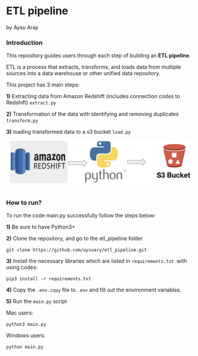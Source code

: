# ETL pipeline
by Aysu Aray

### Introduction
This repository guides users through each step of building an **ETL pipeline**. 

ETL is a process that extracts, transforms, and loads data from multiple sources into a data warehouse or other unified data repository.

This project has 3 main steps:

**1)** Extracting data from Amazon Redshift (includes connection codes to Redshift)
  `extract.py`

**2)** Transformation of the data with identifying and removing duplicates
  `transform.py`

**3)**  loading transformed data to a s3 bucket
   `load.py`

![ETL pipeline](screenshot.png)

### How to run?
To run the code main.py successfully follow the steps below:

**1)** Be sure to have Python3+ 

**2)** Clone the repository, and go to the etl_pipeline folder
````
git clone https://github.com/aysuary/etl_pipeline.git
````

**3)** Install the necessary libraries which are listed in `requirements.txt `with using codes:
```
pip3 install -r requirements.txt
```
**4)** Copy the `.env.copy` file to `.env` and fill out the environment variables.

**5)** Run the `main.py` script
 
Mac users:
```
python3 main.py
```

Windows users:
````
python main.py
````



